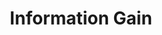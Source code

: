 ---
title: "Information Gain"

categories: ['']

tags: ['Information', 'Gain']

arabic: ['اكتساب المعلومات']

publishers: ['معجم مصطلحات التعلم الآلي والتعلم العميق وعلم البيانات']

types: "word"

slug: ""
---